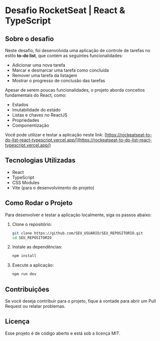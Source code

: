# Desafio RocketSeat | React & TypeScript

## Sobre o desafio

Neste desafio, foi desenvolvida uma aplicação de controle de tarefas no estilo **to-do list**, que contém as seguintes funcionalidades:

- Adicionar uma nova tarefa
- Marcar e desmarcar uma tarefa como concluída
- Remover uma tarefa da listagem
- Mostrar o progresso de conclusão das tarefas

Apesar de serem poucas funcionalidades, o projeto aborda conceitos fundamentais do React, como:

- Estados
- Imutabilidade do estado
- Listas e chaves no ReactJS
- Propriedades
- Componentização

Você pode utilizar e testar a aplicação neste link:
[https://rockeatseat-to-do-list-react-typescript.vercel.app/](https://rockeatseat-to-do-list-react-typescript.vercel.app/)

## Tecnologias Utilizadas

- React
- TypeScript
- CSS Modules
- Vite (para o desenvolvimento do projeto)



## Como Rodar o Projeto

Para desenvolver e testar a aplicação localmente, siga os passos abaixo:

1. Clone o repositório:
   ```bash
   git clone https://github.com/SEU_USUARIO/SEU_REPOSITORIO.git
   cd SEU_REPOSITORIO
   ```
   
2. Instale as dependências:
   ```bash
   npm install
   ```

3. Execute a aplicação:
   ```bash
   npm run dev
   ```



## Contribuições

Se você deseja contribuir para o projeto, fique à vontade para abrir um Pull Request ou relatar problemas.

## Licença

Esse projeto é de código aberto e está sob a licença MIT.

